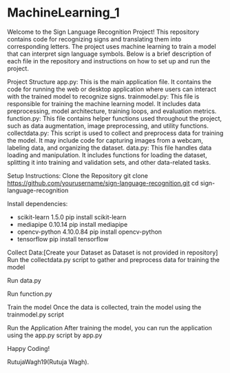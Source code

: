 # MachineLearning_1

Welcome to the Sign Language Recognition Project! This repository contains code for recognizing signs and translating them into corresponding letters. The project uses machine learning to train a model that can interpret sign language symbols. Below is a brief description of each file in the repository and instructions on how to set up and run the project.

Project Structure
app.py: This is the main application file. It contains the code for running the web or desktop application where users can interact with the trained model to recognize signs.
trainmodel.py: This file is responsible for training the machine learning model. It includes data preprocessing, model architecture, training loops, and evaluation metrics.
function.py: This file contains helper functions used throughout the project, such as data augmentation, image preprocessing, and utility functions.
collectdata.py: This script is used to collect and preprocess data for training the model. It may include code for capturing images from a webcam, labeling data, and organizing the dataset.
data.py: This file handles data loading and manipulation. It includes functions for loading the dataset, splitting it into training and validation sets, and other data-related tasks.

Setup Instructions:
Clone the Repository
git clone https://github.com/yourusername/sign-language-recognition.git
cd sign-language-recognition


Install dependencies:
- scikit-learn 1.5.0
  pip install scikit-learn
- mediapipe 0.10.14
  pip install mediapipe
- opencv-python 4.10.0.84
  pip install opencv-python
- tensorflow
  pip install tensorflow

Collect Data:[Create your Dataset as Dataset is not provided in repository]
Run the collectdata.py script to gather and preprocess data for training the model

Run data.py

Run function.py

Train the model
Once the data is collected, train the model using the trainmodel.py script

Run the Application
After training the model, you can run the application using the app.py script by app.py



Happy Coding!

RutujaWagh19(Rutuja Wagh).

